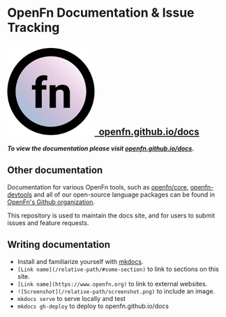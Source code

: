 # OpenFn Documentation & Issue Tracking

## [![Logo](/docs/images/round-logo.png)&nbsp;&nbsp;openfn.github.io/docs](https://openfn.github.io/docs)
***To view the documentation please visit
[openfn.github.io/docs](https://openfn.github.io/docs).***

## Other documentation
Documentation for various OpenFn tools, such as
[openfn/core](https://github.com/OpenFn/core),
[openfn-devtools](https://github.com/OpenFn/openfn-devtools) and all of our
open-source language packages can be found in [OpenFn's Github
organization](https://github.com/OpenFn).

This repository is used to maintain the docs site, and for users to submit
issues and feature requests.

## Writing documentation
- Install and familiarize yourself with [mkdocs](https://www.mkdocs.org/).
- `[Link name](/relative-path/#some-section)` to link to sections on this site.
- `[Link name](https://www.openfn.org)` to link to external websites.
- `![Screenshot](/relative-path/screenshot.png)` to include an image.
- `mkdocs serve` to serve locally and test
- `mkdocs gh-deploy` to deploy to openfn.github.io/docs
